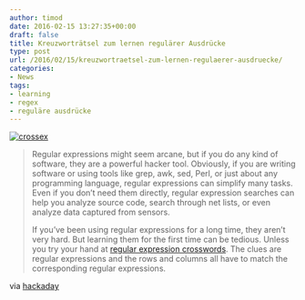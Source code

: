```yaml
---
author: timod
date: 2016-02-15 13:27:35+00:00
draft: false
title: Kreuzworträtsel zum lernen regulärer Ausdrücke
type: post
url: /2016/02/15/kreuzwortraetsel-zum-lernen-regulaerer-ausdruecke/
categories:
- News
tags:
- learning
- regex
- reguläre ausdrücke
---
```


[![crossex](https://www.fablab-neckar-alb.org/wp-content/uploads/2016/02/crossex.png)
](https://www.fablab-neckar-alb.org/wp-content/uploads/2016/02/crossex.png)


<blockquote>Regular expressions might seem arcane, but if you do any kind of software, they are a powerful hacker tool. Obviously, if you are writing software or using tools like grep, awk, sed, Perl, or just about any programming language, regular expressions can simplify many tasks. Even if you don’t need them directly, regular expression searches can help you analyze source code, search through net lists, or even analyze data captured from sensors.

If you’ve been using regular expressions for a long time, they aren’t very hard. But learning them for the first time can be tedious. Unless you try your hand at [regular expression crosswords](https://regexcrossword.com/). The clues are regular expressions and the rows and columns all have to match the corresponding regular expressions.</blockquote>


via [hackaday](http://hackaday.com/2016/01/31/crosswords-help-you-learn-regular-expressions/)
